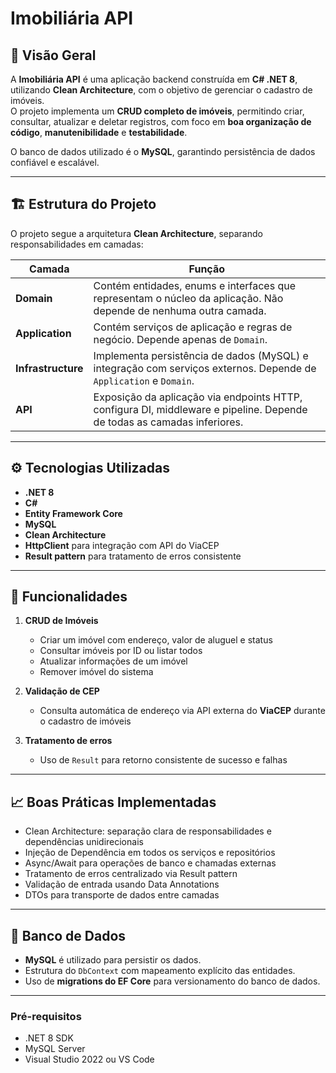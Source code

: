 # Imobiliária API

## 📌 Visão Geral

A **Imobiliária API** é uma aplicação backend construída em **C# .NET 8**, utilizando **Clean Architecture**, com o objetivo de gerenciar o cadastro de imóveis.  
O projeto implementa um **CRUD completo de imóveis**, permitindo criar, consultar, atualizar e deletar registros, com foco em **boa organização de código**, **manutenibilidade** e **testabilidade**.

O banco de dados utilizado é o **MySQL**, garantindo persistência de dados confiável e escalável.

---

## 🏗 Estrutura do Projeto

O projeto segue a arquitetura **Clean Architecture**, separando responsabilidades em camadas:

| Camada | Função |
|--------|--------|
| **Domain** | Contém entidades, enums e interfaces que representam o núcleo da aplicação. Não depende de nenhuma outra camada. |
| **Application** | Contém serviços de aplicação e regras de negócio. Depende apenas de `Domain`. |
| **Infrastructure** | Implementa persistência de dados (MySQL) e integração com serviços externos. Depende de `Application` e `Domain`. |
| **API** | Exposição da aplicação via endpoints HTTP, configura DI, middleware e pipeline. Depende de todas as camadas inferiores. |

---

## ⚙ Tecnologias Utilizadas

- **.NET 8**  
- **C#**  
- **Entity Framework Core**  
- **MySQL**  
- **Clean Architecture**  
- **HttpClient** para integração com API do ViaCEP  
- **Result pattern** para tratamento de erros consistente

---

## 🚀 Funcionalidades

1. **CRUD de Imóveis**
   - Criar um imóvel com endereço, valor de aluguel e status
   - Consultar imóveis por ID ou listar todos
   - Atualizar informações de um imóvel
   - Remover imóvel do sistema

2. **Validação de CEP**
   - Consulta automática de endereço via API externa do **ViaCEP** durante o cadastro de imóveis

3. **Tratamento de erros**
   - Uso de `Result` para retorno consistente de sucesso e falhas

---

## 📈 Boas Práticas Implementadas
- Clean Architecture: separação clara de responsabilidades e dependências unidirecionais
- Injeção de Dependência em todos os serviços e repositórios
- Async/Await para operações de banco e chamadas externas
- Tratamento de erros centralizado via Result pattern
- Validação de entrada usando Data Annotations
- DTOs para transporte de dados entre camadas

---

## 💾 Banco de Dados

- **MySQL** é utilizado para persistir os dados.
- Estrutura do `DbContext` com mapeamento explícito das entidades.
- Uso de **migrations do EF Core** para versionamento do banco de dados.

---

### Pré-requisitos
- .NET 8 SDK
- MySQL Server
- Visual Studio 2022 ou VS Code
